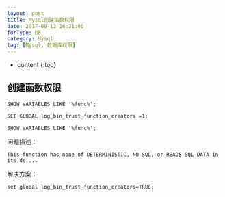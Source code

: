 ```yaml
---
layout: post
title: Mysql创建函数权限
date: 2017-09-13 16:21:00
forType: DB
category: Mysql
tag: [Mysql, 数据库权限]
---
```


* content
{:toc}

创建函数权限
---
```
SHOW VARIABLES LIKE '%func%';

SET GLOBAL log_bin_trust_function_creators =1;

SHOW VARIABLES LIKE '%func%';
```

问题描述：
```
This function has none of DETERMINISTIC, NO SQL, or READS SQL DATA in its de....
```
解决方案：
```
set global log_bin_trust_function_creators=TRUE;
```